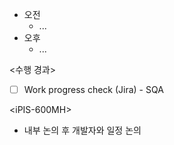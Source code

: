 - 오전
	- ...
- 오후
	- ...

<수행 경과>
- [ ] Work progress check (Jira) - SQA

\<iPIS-600MH>
- 내부 논의 후 개발자와 일정 논의

